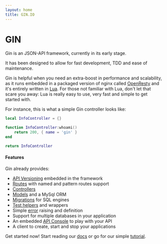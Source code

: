 ```yaml
---
layout: home
title: GIN.IO
---
```



# GIN

Gin is an JSON-API framework, currently in its early stage.

It has been designed to allow for fast development, TDD and ease of maintenance.

Gin is helpful when you need an extra-boost in performance and scalability, as it runs embedded in a packaged version of nginx
called [OpenResty](http://openresty.org/) and it's entirely written in [Lua](http://www.lua.org/).
For those not familiar with Lua, don't let that scare you away: Lua is really easy to use, very fast and simple to get started with.

For instance, this is what a simple Gin controller looks like:

```lua
local InfoController = {}

function InfoController:whoami()
    return 200, { name = 'gin' }
end

return InfoController
```

#### Features

Gin already provides:

 * [API Versioning](/docs/api_versioning.html) embedded in the framework
 * [Routes](/docs/routes.html) with named and pattern routes support
 * [Controllers](/docs/controllers.html)
 * [Models](/docs/models.html) and a MySql ORM
 * [Migrations](/docs/migrations.html) for SQL engines
 * [Test helpers](/docs/testing.html) and wrappers
 * Simple [error](/docs/errors.html) raising and definition
 * Support for multiple databases in your application
 * An embedded [API Console](/docs/api_console.html) to play with your API
 * A client to create, start and stop your applications

Get started now! Start reading our [docs](/docs/install.html) or go for our simple [tutorial](tutorial.html).
